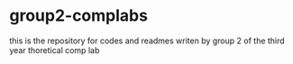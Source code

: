 group2-complabs
===============

this is the repository for codes and readmes writen by group 2 of the third year thoretical comp lab 
